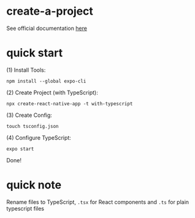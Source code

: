 # create-a-project

See official documentation [here](https://docs.expo.dev/)<br />

# quick start

(1) Install Tools:<br />

`npm install --global expo-cli`<br />

(2) Create Project (with TypeScript):<br />

`npx create-react-native-app -t with-typescript`<br />

(3) Create Config:<br />

`touch tsconfig.json`<br />

(4) Configure TypeScript:<br />

`expo start`<br />

Done!<br />

# quick note

Rename files to TypeScript, `.tsx` for React components and `.ts` for plain typescript files





